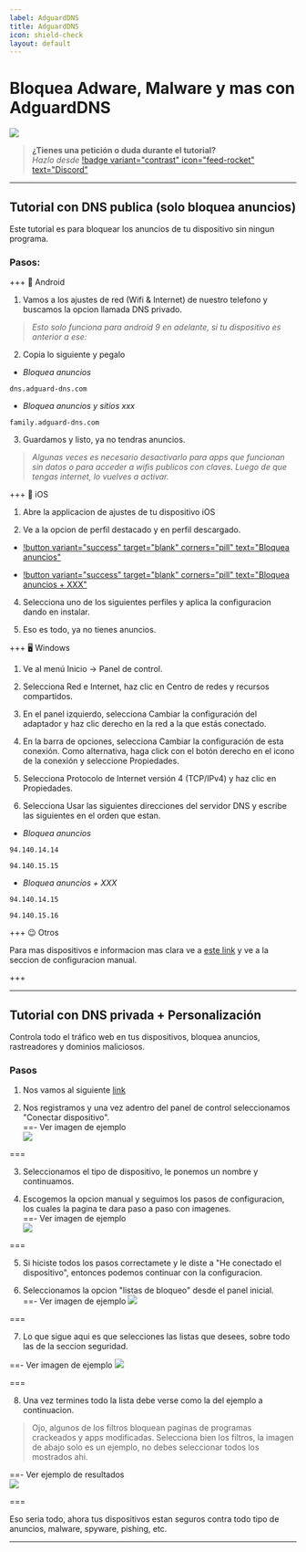 ```yaml
---
label: AdguardDNS
title: AdguardDNS
icon: shield-check
layout: default
---
```


# Bloquea Adware, Malware y mas con AdguardDNS

![](https://i.postimg.cc/FHRcd740/Header-tutos-4.png)

> **¿Tienes una petición o duda durante el tutorial?**       
> *Hazlo desde* [!badge variant="contrast" icon="feed-rocket" text="Discord"](https://discord.gg/hVKeY3uEru) 

---

## Tutorial con DNS publica (solo bloquea anuncios)

Este tutorial es para bloquear los anuncios de tu dispositivo sin ningun programa.

### Pasos:

+++ 📱 Android

1. Vamos a los ajustes de red (Wifi & Internet) de nuestro telefono y buscamos la opcion llamada DNS privado.
> *Esto solo funciona para android 9 en adelante, si tu dispositivo es anterior a ese:*

2. Copia lo siguiente y pegalo     
- *Bloquea anuncios*
``` 
dns.adguard-dns.com
```
- *Bloquea anuncios y sitios xxx*
```
family.adguard-dns.com
```

3. Guardamos y listo, ya no tendras anuncios.
> *Algunas veces es necesario desactivarlo para apps que funcionan sin datos o para acceder a wifis publicos con claves. Luego de que tengas internet, lo vuelves a activar.*

+++ 📴 iOS

1. Abre la applicacion de ajustes de tu dispositivo iOS

2. Ve a la opcion de perfil destacado y en perfil descargado.

- [!button variant="success" target="blank" corners="pill" text="Bloquea anuncios"](https://github.com/NOIR-DexPrkr/dexco-files/raw/main/uploads/iOS%20cofig%20dns/adguard-dns.mobileconfig)

- [!button variant="success" target="blank" corners="pill" text="Bloquea anuncios + XXX"](https://github.com/NOIR-DexPrkr/dexco-files/raw/main/uploads/iOS%20cofig%20dns/adguard-dns-family.mobileconfig)

4. Selecciona uno de los siguientes perfiles y aplica la configuracion dando en instalar.

5. Eso es todo, ya no tienes anuncios.

+++ 🖥 Windows

1. Ve al menú Inicio → Panel de control.

2. Selecciona Red e Internet, haz clic en Centro de redes y recursos compartidos.

3. En el panel izquierdo, selecciona Cambiar la configuración del adaptador y haz clic derecho en la red a la que estás conectado.

4. En la barra de opciones, selecciona Cambiar la configuración de esta conexión. Como alternativa, haga click con el botón derecho en el icono de la conexión y seleccione Propiedades.

5. Selecciona Protocolo de Internet versión 4 (TCP/IPv4) y haz clic en Propiedades.

6. Selecciona Usar las siguientes direcciones del servidor DNS y escribe las siguientes en el orden que estan.    
- *Bloquea anuncios*
```
94.140.14.14
```
```
94.140.15.15
``` 
- *Bloquea anuncios + XXX*
```
94.140.14.15
```
```
94.140.15.16
``` 

+++ 😉 Otros 

Para mas dispositivos e informacion mas clara ve a [este link](https://adguard-dns.io/es/public-dns.html) y ve a la seccion de configuracion manual.

+++

---

## Tutorial con DNS privada + Personalización

Controla todo el tráfico web en tus dispositivos, bloquea anuncios, rastreadores y dominios maliciosos. 

### Pasos

1. Nos vamos al siguiente [link](https://adguard-dns.io/es/dashboard/auth)

2. Nos registramos y una vez adentro del panel de control seleccionamos "Conectar dispositivo".    
==- Ver imagen de ejemplo     
![](https://i.postimg.cc/g0fQ82KS/2023-07-16-17-32-57.png)

===

3. Seleccionamos el tipo de dispositivo, le ponemos un nombre y continuamos.      

4. Escogemos la opcion manual y seguimos los pasos de configuracion, los cuales la pagina te dara paso a paso con imagenes.     
==- Ver imagen de ejemplo     
![](https://i.postimg.cc/RZZkz8FR/2023-07-16-17-38-53.png)

===

5. Si hiciste todos los pasos correctamete y le diste a "He conectado el dispositivo", entonces podemos continuar con la configuracion.

6. Seleccionamos la opcion "listas de bloqueo" desde el panel inicial.     
==- Ver imagen de ejemplo
![](https://i.postimg.cc/nhS6Vk9t/2023-07-16-17-43-43.png)

===

7. Lo que sigue aqui es que selecciones las listas que desees, sobre todo las de la seccion seguridad.

==- Ver imagen de ejemplo
![](https://i.postimg.cc/KYKC1Mt3/2023-07-16-17-45-09.png)

===

8. Una vez termines todo la lista debe verse como la del ejemplo a continuacion.
> Ojo, algunos de los filtros bloquean paginas de programas crackeados y apps modificadas. Selecciona bien los filtros, la imagen de abajo solo es un ejemplo, no debes seleccionar todos los mostrados ahi.

==- Ver ejemplo de resultados      
![](https://i.postimg.cc/j5P9XYgs/2023-07-16-17-47-00.png)

=== 

Eso seria todo, ahora tus dispositivos estan seguros contra todo tipo de anuncios, malware, spyware, pishing, etc.

---
